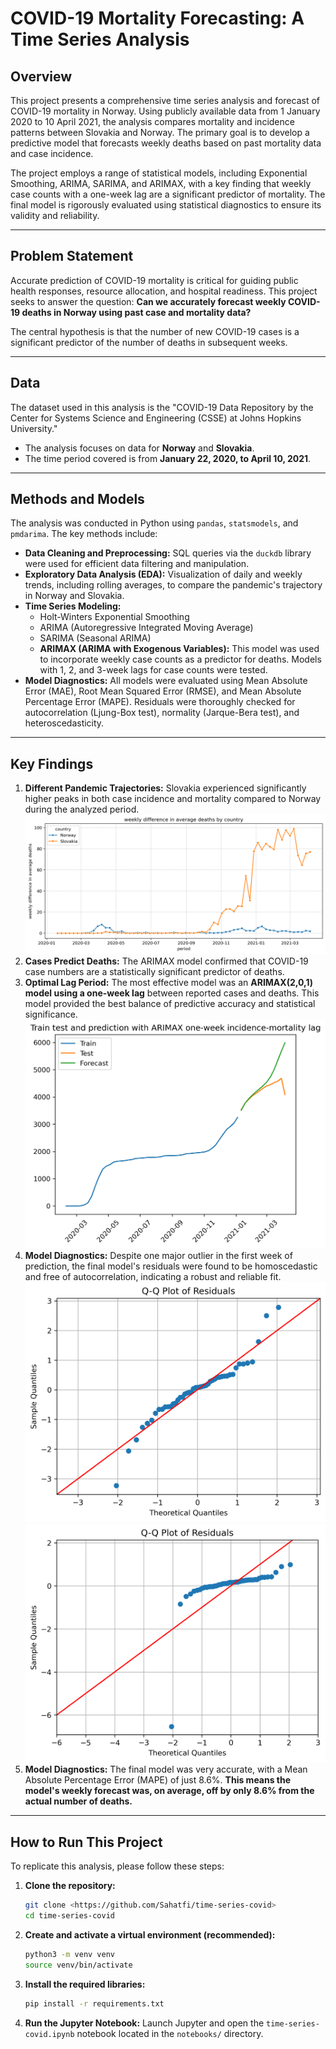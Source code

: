 # COVID-19 Mortality Forecasting: A Time Series Analysis

## Overview

This project presents a comprehensive time series analysis and forecast of COVID-19 mortality in Norway. Using publicly available data from 1 January 2020 to 10 April 2021, the analysis compares mortality and incidence patterns between Slovakia and Norway. The primary goal is to develop a predictive model that forecasts weekly deaths based on past mortality data and case incidence.

The project employs a range of statistical models, including Exponential Smoothing, ARIMA, SARIMA, and ARIMAX, with a key finding that weekly case counts with a one-week lag are a significant predictor of mortality. The final model is rigorously evaluated using statistical diagnostics to ensure its validity and reliability.

---

## Problem Statement

Accurate prediction of COVID-19 mortality is critical for guiding public health responses, resource allocation, and hospital readiness. This project seeks to answer the question: **Can we accurately forecast weekly COVID-19 deaths in Norway using past case and mortality data?**

The central hypothesis is that the number of new COVID-19 cases is a significant predictor of the number of deaths in subsequent weeks.

---

## Data

The dataset used in this analysis is the "COVID-19 Data Repository by the Center for Systems Science and Engineering (CSSE) at Johns Hopkins University."

* The analysis focuses on data for **Norway** and **Slovakia**.
* The time period covered is from **January 22, 2020, to April 10, 2021**.

---

## Methods and Models

The analysis was conducted in Python using `pandas`, `statsmodels`, and `pmdarima`. The key methods include:

* **Data Cleaning and Preprocessing:** SQL queries via the `duckdb` library were used for efficient data filtering and manipulation.
* **Exploratory Data Analysis (EDA):** Visualization of daily and weekly trends, including rolling averages, to compare the pandemic's trajectory in Norway and Slovakia.
* **Time Series Modeling:**
    * Holt-Winters Exponential Smoothing
    * ARIMA (Autoregressive Integrated Moving Average)
    * SARIMA (Seasonal ARIMA)
    * **ARIMAX (ARIMA with Exogenous Variables):** This model was used to incorporate weekly case counts as a predictor for deaths. Models with 1, 2, and 3-week lags for case counts were tested.
* **Model Diagnostics:** All models were evaluated using Mean Absolute Error (MAE), Root Mean Squared Error (RMSE), and Mean Absolute Percentage Error (MAPE). Residuals were thoroughly checked for autocorrelation (Ljung-Box test), normality (Jarque-Bera test), and heteroscedasticity.

---

## Key Findings

1.  **Different Pandemic Trajectories:** Slovakia experienced significantly higher peaks in both case incidence and mortality compared to Norway during the analyzed period.
![Weekly difference between in deaths between norway and slovakia](/images/weekly_difference_plot.png)
2.  **Cases Predict Deaths:** The ARIMAX model confirmed that COVID-19 case numbers are a statistically significant predictor of deaths.
3.  **Optimal Lag Period:** The most effective model was an **ARIMAX(2,0,1) model using a one-week lag** between reported cases and deaths. This model provided the best balance of predictive accuracy and statistical significance.
![One-week lag between cases and deaths](images/lag1.png)
4.  **Model Diagnostics:** Despite one major outlier in the first week of prediction, the final model's residuals were found to be homoscedastic and free of autocorrelation, indicating a robust and reliable fit.
![QQ plot with outlayer](images/normalQQ.png)
![QQ plot without outlayer](images/nonormalQQ.png)
5. **Model Diagnostics:** The final model was very accurate, with a Mean Absolute Percentage Error (MAPE) of just 8.6%. **This means the model's weekly forecast was, on average, off by only 8.6% from the actual number of deaths.**

---

## How to Run This Project

To replicate this analysis, please follow these steps:

1.  **Clone the repository:**
    ```bash
    git clone <https://github.com/Sahatfi/time-series-covid>
    cd time-series-covid
    ```
2.  **Create and activate a virtual environment (recommended):**
    ```bash
    python3 -m venv venv
    source venv/bin/activate
    ```
3.  **Install the required libraries:**
    ```bash
    pip install -r requirements.txt
    ```
4.  **Run the Jupyter Notebook:**
    Launch Jupyter and open the `time-series-covid.ipynb` notebook located in the `notebooks/` directory.